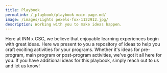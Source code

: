 ```yaml
---
title: Playbook
permalink: /_playbook/playbook-main-page.md/
image: /images/Lights pexels-fox-1122912.jpg/
description: Working with you to make ideas happen. 
---
```

Here at INN x CSC, we believe that enjoyable learning experiences begin with great ideas. Here we present to you a repository of ideas to help you craft exciting activities for your programs. Whether it's ideas for pre-program, main program or post-program activities, we've got it all here for you. If you have additional ideas for this playbook, simply reach out to us and let us know!

